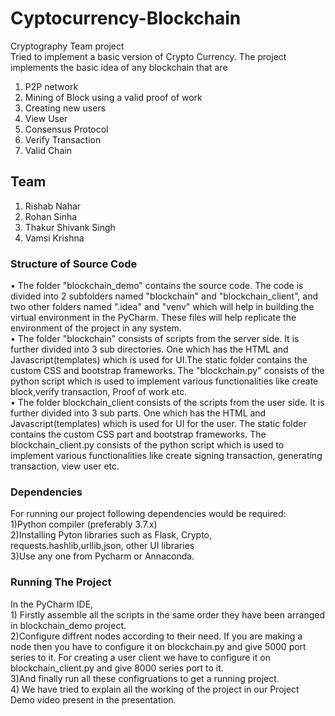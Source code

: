 # Cyptocurrency-Blockchain
Cryptography Team project<br>
Tried to implement a basic version of Crypto Currency. The project implements the basic idea of any blockchain that are
1) P2P network
2) Mining of Block using a valid proof of work
3) Creating new users 
4) View User
5) Consensus Protocol
6) Verify Transaction 
7) Valid Chain
## Team
1) Rishab Nahar
2) Rohan Sinha
3) Thakur Shivank Singh
4) Vamsi Krishna
<h3>Structure of Source Code</h3>
• The folder "blockchain_demo" contains the source code. The code is divided into 2 subfolders named "blockchain" and "blockchain_client", and two other folders named ".idea" and "venv" which will help in building the virtual environment in the PyCharm. These files will help replicate the environment of the project in any system.
<br>
• The folder "blockchain" consists of scripts from the server side. It is further divided into 3 sub directories. One which has the HTML and Javascript(templates) which is used for UI.The static folder contains the custom CSS and bootstrap frameworks. The "blockchain.py" consists of the python script which is used to implement various functionalities like create block,verify transaction, Proof of work etc. 
<br>
• The  folder blockchain_client consists of the scripts from the user side. It is further divided into 3 sub parts. One which has the HTML and Javascript(templates) which is used for UI for the user. The static folder contains 
  the custom CSS part and bootstrap frameworks. The blockchain_client.py consists of the python script which is used to implement various functionalities like create signing transaction, generating transaction, view user etc. 
<br>
<h3>Dependencies</h3>
<p>For running our project following dependencies would be required:
<br>
1)Python compiler (preferably 3.7.x)<br>
2)Installing Pyton libraries such as Flask, Crypto, requests.hashlib,urllib,json, other UI libraries<br>
3)Use any one from Pycharm or Annaconda.
</p>
<h3>Running The Project</h3>
In the PyCharm IDE,<br>
1) Firstly assemble all the scripts in the same order they have been arranged in blockchain_demo project.<br>
2)Configure diffrent nodes according to their need. If you are making a node then you have to configure it on blockchain.py and give 5000 port series to it.
  For creating a user client we have to configure it on blockchain_client.py and give 8000 series port to it.<br>
3)And finally run all these configruations to get a running project.<br>
4) We have tried to explain all the working of the project in our Project Demo video present in the presentation.<br>
<br>
</br>
